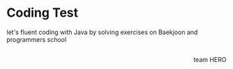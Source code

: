 # Coding Test
let's fluent coding with Java by solving exercises on Baekjoon and programmers school
##
<div dir="rtl">team HERO</div>
